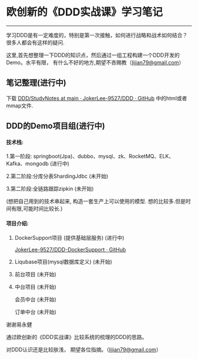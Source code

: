 # 欧创新的《DDD实战课》学习笔记

---

学习DDD是有一定难度的，特别是第一次接触，如何进行战略和战术如何结合？很多人都会有这样的疑问.



这里,首先想整理一下DDD的知识点，然后通过一组工程构建一个DDD开发的Demo。水平有限， 有什么不好的地方,期望不吝赐教（lijian79@gmail.com）



## 笔记整理(进行中)

下载 [DDD/StudyNotes at main · JokerLee-9527/DDD · GitHub](https://github.com/JokerLee-9527/DDD/tree/main/StudyNotes)  中的html或者mmap文件.



## DDD的Demo项目组(进行中)

#### 技术栈:

1.第一阶段: springboot(Jpa)、dubbo、mysql、zk、RocketMQ、ELK、Kafka、mongodb   (进行中)

2.第二阶段:分库分表ShardingJdbc   (未开始)

3.第二阶段:全链路跟踪zipkin  (未开始)

(想把自己用到的技术串起来, 构造一套生产上可以使用的模型. 想的比较多.但是时间有限,可能时间比较长.)

#### 项目介绍:

1. DockerSupport项目 (提供基础层服务)  (进行中)
   
   [JokerLee-9527/DDD-DockerSupport · GitHub](https://github.com/JokerLee-9527/DDD-DockerSupport)

2. Liqubase项目(mysql数据库定义)   (未开始)

3. 前台项目   (未开始)

4. 中台项目  (未开始)
   
   会员中台  (未开始)
   
   订单中台  (未开始)


谢谢易永健

通过欧创新的《DDD实战课》比较系统的梳理的DDD的思路。

对DDD认识还是比较肤浅， 期望各位指摘。（lijian79@gmail.com）